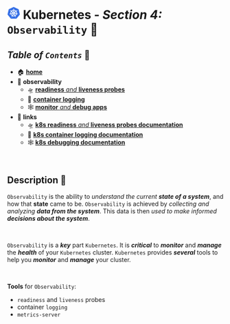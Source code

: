 # <img src="../00-resources/img/k8s.png" width="30px"> **Kubernetes** - ***Section 4:*** `Observability` 🔬

## ***Table*** *of* ***`Contents`*** 📜

* 🏠 [**home**](../README.md)
* 🔬 **observability**
  * 🛸 [**readiness** *and* **liveness probes**](19-readiness-and-liveness-probes/README.md)
  * 📄 [**container logging**](20-container-logging/README.md)
  * 🕸️ [**monitor** *and* **debug apps**](21-monitor-and-debug-apps/README.md)
* 🔗 **links**
  * 🛸 [**k8s readiness** *and* **liveness probes documentation**](https://kubernetes.io/docs/tasks/configure-pod-container/configure-liveness-readiness-startup-probes/)
  * 📄 [**k8s container logging documentation**](https://kubernetes.io/docs/concepts/cluster-administration/logging/)
  * 🕸️ [**k8s debugging documentation**](https://kubernetes.io/docs/tasks/debug-application-cluster/debug-application-introspection/)
<br />

## **Description** 👀

`Observability` is the ability to *understand the current **state of a system***, and how that **state** came to be. `Observability` is achieved by *collecting and analyzing **data from the system***. This data is then *used to make informed **decisions about the system***.

<br />

`Observability` is a ***key*** part `Kubernetes`.  It is ***critical*** to ***monitor*** and ***manage*** the ***health*** of your `Kubernetes` cluster.  `Kubernetes` provides ***several*** tools to help you ***monitor*** and ***manage*** your cluster.

<br />

**Tools** for `Observability`:

* `readiness` and `liveness` probes
* container `logging`
* `metrics-server`  
